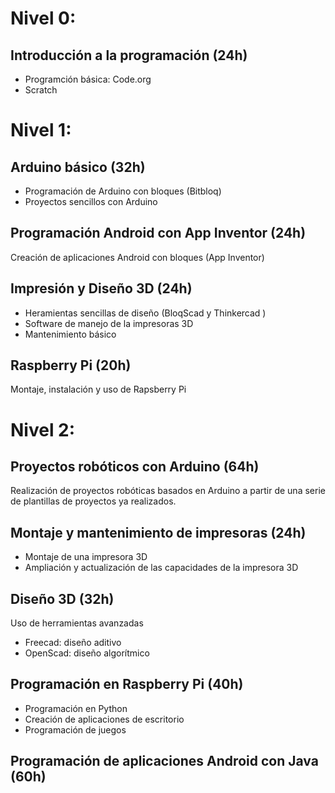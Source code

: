 # Nivel  0:

## Introducción a la programación (24h)
* Programción básica: Code.org
* Scratch


# Nivel 1:

## Arduino básico (32h)
* Programación de Arduino con bloques (Bitbloq)
* Proyectos  sencillos con Arduino

## Programación Android con App Inventor (24h)
Creación de aplicaciones Android con bloques  (App Inventor)

## Impresión y Diseño 3D (24h)
* Heramientas sencillas de diseño (BloqScad y Thinkercad )
* Software de manejo de la impresoras 3D
* Mantenimiento básico

## Raspberry Pi (20h)
Montaje, instalación y uso de Rapsberry Pi

# Nivel 2:

## Proyectos robóticos con Arduino (64h)
Realización de proyectos robóticas basados en Arduino a partir de una serie de plantillas de proyectos ya realizados.

## Montaje y mantenimiento de impresoras (24h)
* Montaje de una impresora 3D
* Ampliación y actualización de las capacidades de la impresora 3D

## Diseño 3D (32h)
Uso de herramientas avanzadas
* Freecad: diseño aditivo
* OpenScad: diseño algorítmico

## Programación en Raspberry Pi (40h)
* Programación en Python
* Creación de aplicaciones de escritorio
* Programación de juegos

## Programación de aplicaciones Android con Java (60h)
